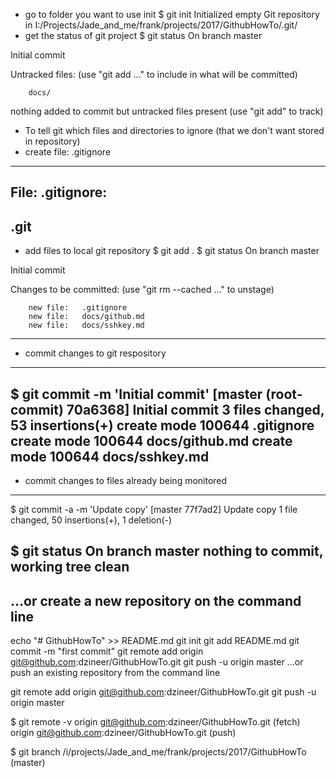 - go to folder you want to use init
$ git init
Initialized empty Git repository in I:/Projects/Jade_and_me/frank/projects/2017/GithubHowTo/.git/
- get the status of git project
$ git status
On branch master

Initial commit

Untracked files:
  (use "git add <file>..." to include in what will be committed)

        docs/

nothing added to commit but untracked files present (use "git add" to track)

- To tell git which files and directories to ignore (that we don't want stored in repository)
- create file: .gitignore
------------------------------------------------------
File: .gitignore:
------------------------------------------------------
.git
------------------------------------------------------
- add files to local git repository
$ git add .
$ git status
On branch master

Initial commit

Changes to be committed:
  (use "git rm --cached <file>..." to unstage)

        new file:   .gitignore
        new file:   docs/github.md
        new file:   docs/sshkey.md
------------------------------------------------------
- commit changes to git respository
------------------------------------------------------
$ git commit -m 'Initial commit'
[master (root-commit) 70a6368] Initial commit
 3 files changed, 53 insertions(+)
 create mode 100644 .gitignore
 create mode 100644 docs/github.md
 create mode 100644 docs/sshkey.md       
------------------------------------------------------
- commit changes to files already being monitored
------------------------------------------------------
$ git commit -a -m 'Update copy'
[master 77f7ad2] Update copy
 1 file changed, 50 insertions(+), 1 deletion(-)

 $ git status
 On branch master
 nothing to commit, working tree clean
 ------------------------------------------------------
…or create a new repository on the command line
------------------------------------------------------
echo "# GithubHowTo" >> README.md
git init
git add README.md
git commit -m "first commit"
git remote add origin git@github.com:dzineer/GithubHowTo.git
git push -u origin master
…or push an existing repository from the command line

git remote add origin git@github.com:dzineer/GithubHowTo.git
git push -u origin master


$ git remote -v
origin  git@github.com:dzineer/GithubHowTo.git (fetch)
origin  git@github.com:dzineer/GithubHowTo.git (push)

$ git branch
/i/projects/Jade_and_me/frank/projects/2017/GithubHowTo (master)
